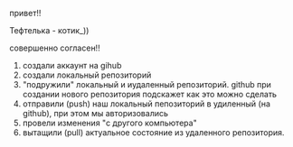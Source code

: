 привет!!

Тефтелька - котик_))

совершенно согласен!!

1. создали аккаунт на gihub
2. создали локальный репозиторий 
3. "подружили" локальный и иудаленный репозиторий. github при создании нового репозитория подскажет как это можно сделать
4. отправили (push) наш локальный пепозиторий в удиленный (на github), при этом мы авторизовались
5. провели изменения "с другого компьютера"
6. вытащили (pull) актуальное состояние из удаленного репозитория.